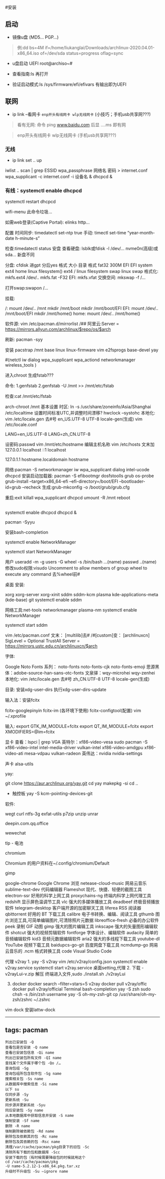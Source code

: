 #安装

## 启动

* 镜像u盘 (MD5… PGP…)

> 例:dd bs=4M if=/home/liukanglai/Downloads/archlinux-2020.04.01-x86_64.iso of=/dev/sda status=progress oflag=sync

* u盘启动 UEFI root@archiso~#

* 查看指南:ls 再打开

* 验证启动模式:ls /sys/firmware/efi/efivars 有输出即为UEFI

## 联网

* ip link –看网卡  `enp开头有线网卡 wlp无线网卡` (小技巧；手机usb共享网???)

> 看有无网: 命令 ping www.baidu.com 后显 ….ms 即有网

> enp开头有线网卡 wlp无线网卡 (手机usb共享网???)

### 无线

* ip link set .. up

iwlist .. scan | grep ESSID
wpa_passphrase 网络名 密码 > internet.conf
wpa_supplicant -c internet.conf -i 设备名 &
dhcpcd &

### 有线：systemctl enable dhcpcd

systemctl restart dhcpcd

wifi-menu 此命令垃圾…

如需web登录(Captive Portal): elinks http…

配置
时间同步: timedatectl set-ntp true
手动: timectl set-time “year-month-date h-minute-s”

检查:timedatectl status
安盘
查看硬盘: lsblk或fdisk -l
/dev/… nvme0n(高级)或sda…
新盘不同

分盘: cfdisk 进gpt 分后yes
格式	大小	目录	格式
fat32	300M	EFI	EFI system
ext4		home	linux filesystem()
ext4		/	linux filesystem
swap	linux swap
格式化: mkfs.ext4 /dev/..
mkfs.fat -F32
EFI: mkfs.vfat
交换空间: mkswap -f /…

打开swap:swapon /…

挂载:

/: mount /dev/.. /mnt
mkdir /mnt/boot
mkdir /mnt/boot/EFI
EFI: mount /dev/.. /mnt/boot/EFI
mkdir /mnt/home()
home: mount /dev/.. /mnt/home()

软件源:
vim /etc/pacman.d/mirrorlist
/## 阿里云:Server = https://mirrors.allyun.com/archlinux/$repo/os/$arch

刷新: pacman -syy

安装
pacstrap /mnt base linux linux-firmware vim e2fsprogs base-devel yay

#(netctl iw dialog wpa_supplicant wpa_actiond networkmanager wireless_tools )

进入chroot
生成fstab???

命令: 1.genfstab 2.genfstab -U /mnt >> /mnt/etc/fstab

检查:cat /mnt/etc/fstab

arch-chroot /mnt
基本设置
时区: In -s /usr/share/zoneinfo/Asia/Shanghai /etc/localtime
设置时间标准UTC,并调整时间漂移? hwclock –systohc
本地化: vim /etc/locale.gen 去#号 en_US.UTF-8 UTF-8
locale-gen(生成)
vim /etc/locale.conf

LANG=en_US.UTF-8
LANG=zh_CN.UTF-8

设密码:passwd
vim /mnt/etc/hostname 编辑主机名称
vim /etc/hosts
文末加
127.0.0.1 localhost
::1 localhost

127.0.1.1 hostname.localdomain hostname

网络:pacman -S networkmanager iw wpa_supplicant dialog intel-ucode dhcpcd
安装启动加载器:
pacman -S efibootmgr dosfstoolls grub os-probe
grub-install –target=x86_64-efi –efi-directory=/boot/EFI –bootloader-id=grub –recheck
生成:grub-mkconfig -o /boot/grub/grub.cfg

重启:exit
killall wpa_supplicant dhcpcd
umount -R /mnt
reboot

##

systemctl enable dhcpcd
dhcpcd &

pacman -Syyu

安装bash-completion

systemctl enable NetworkManager

systemctl start NetworkManager

用户
useradd -m -g users -G wheel -s /bin/bash …(name)
passwd ..(name)
修改sudo权限:visudo
Uncomment to allow members of group wheel to execute any command
去%wheel前#

桌面
安装:

xorg xorg-server xorg-xinit
sddm sddm-kcm
plasma
kde-applications-meta (kde-base)
git
systemctl enable sddm

网络工具:net-tools networkmanager plasma-nm
systemctl enable NetworkManager

systemctl start sddm

vim /etc/pacman.conf 文末：
[multilib]去#
/#[custom]变：
[archlinuxcn]
SigLevel = Optional TrustAll
Server = https://mirrors.ustc.edu.cn/archlinuxcn/$arch

字体:

Google Noto Fonts 系列： noto-fonts noto-fonts-cjk noto-fonts-emoji
思源黑体：adobe-source-han-sans-otc-fonts
文泉驿：wqy-microhei wqy-zenhei
本地化: vim /etc/locale.gen 去#号 zh_CN.UTF-8 UTF-8
locale-gen(生成)

目录:
安装xdg-user-dirs
执行xdg-user-dirs-update

输入法：安装fcitx

fcitx-googlepinyin
fcitx-im (各环境下使用)
fcitx-configtool(配置)
vim ~/.xprofile

输入:
export GTK_IM_MODULE=fcitx
export QT_IM_MODULE=fcitx
export XMODIFIERS=@im=fcitx

显卡
查看：lspci | grep VGA
英特尔：xf86-video-vesa
sudo pacman -S xf86-video-intel intel-media-driver vulkan-intel xf86-video-amdgpu xf86-video-ati mesa-vdpau vulkan-radeon
英伟达：nvidia nvidia-settings

声卡
alsa-utils

yay:

git clone https://aur.archlinux.org/yay.git
cd yay
makepkg -si
cd ..

* 触控板 yay -S kcm-pointing-devices-git

软件:

wegt curl ntfs-3g exfat-utils p7zip unzip unrar

deepin.com.qq.office

wewechat

tlp - 电池

chromium

Chromium 的用户资料在~/.config/chromium/Default

gimp

google-chrome Google Chrome 浏览
netease-cloud-music 网易云音乐
sublime-text-dev 代码编辑器
Flameshot 现代、快捷、轻便的截图工具
electron-ssr 好用的科学上网工具
proxychains-ng 终端内科学上网代理工具
redshift 显示屏色温调节工具
vlc 强大的多媒体播放工具
deadbeef 终极音频播放软件
telegram-desktop 客户端开源的加密聊天工具
liferea RSS 阅读器
qbittorrent 好用的 BT 下载工具
calibre 电子书转换、编辑、阅读工具
gthumb 图片浏览工具,可简单编辑图片,可清除照片元数据
libreoffice-fresh 必备的办公软件
peek 录制 GIF 动图
gimp 强大的图片编辑工具
inkscape 强大的矢量图形编辑软件
shotcut 强大的视频剪辑软件
fontforge 字体设计、编辑软件
audacity 简单的音频编辑软件
kid3 音频元数据编辑软件
aria2 强大的多线程下载工具
youtube-dl YouTube 视频下载工具
baidupcs-go-git 百度网盘下载工具
ncmdump-go 网易云音乐的 .ncm 格式转换工具
code Visual Studio Code

代理
v2ray
1.
yay -S v2ray
vim /etc/v2ray/config.json
systemctl enable v2ray.service
systemctl start v2ray.service
桌面setting,代理
2. 下载 -v2rayLui-v.zip
解压
终端进入文件,sudo ./install.sh
./v2rayLui

3. docker
docker search –filter=stars=5 v2ray
docker pull v2ray/offic
docker pull v2ray/official
Terminal
bash-completion
yay -S zsh
sudo chsh -s /bin/zsh username
yay -S oh-my-zsh-git
cp /usr/share/oh-my-zsh/zshrc ~/.zshrc

vim
dock
安装lattw-dock


___

## tags: pacman

```
列出已安装包 -Q
查看包是否安装 -Q name
查看已安装包信息 -Qi name
列出已安装包所有文件 -QI name
查找某个文件属于哪个包 -Qo /…
查询包组 -Sg
查询包组所包含软件包 -Sg name
搜索相关包 -Ss name
从数据库中搜索信息 -Si name
以下 su
仅同步源 -Sy
更新系统 -Su
同步源并更新系统 -Syu
同后安装包 -Sy name
从本地数据库中获取信息并安装 -S name
强制安装 -Sf name
删除 -R name
强制删除被依赖包 -Rd name
删除包及依赖其的包 -Rc name
删除包及其依赖的包 -Rsc name
清理/var/cache/pacman/pkg目录下的旧包 -Sc
清除所有下载的包和数据库 -Scc
安装下载的包（有时候需要降级包的时候就用这个
cd /var/cache/pacman/pkg
-U name-5.2.12-1-x86_64.pkg.tar.xz
升级时不升级包 -Su –ignore name
```

